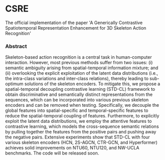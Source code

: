 # CSRE
The official implementation of the paper 'A Generically Contrastive Spatiotemporal Representation Enhancement for 3D Skeleton Action Recognition'

### Abstract
Skeleton-based action recognition is a central task in human-computer interaction. However, most previous methods suffer from two issues: (i) semantic ambiguity arising from spatial-temporal information mixture; and (ii) overlooking the explicit exploitation of the latent data distributions (i.e., the intra-class variations and inter-class relations), thereby leading to sub-optimum solutions of the skeleton encoders. To mitigate this, we propose a spatial-temporal decoupling contrastive learning (STD-CL) framework to obtain discriminative and semantically distinct representations from the sequences, which can be incorporated into various previous skeleton encoders and can be removed when testing. Specifically, we decouple the global features into spatial-specific and temporal-specific features to reduce the spatial-temporal coupling of features. Furthermore, to explicitly exploit the latent data distributions, we employ the attentive features to contrastive learning, which models the cross-sequence semantic relations by pulling together the features from the positive pairs and pushing away the negative pairs. Extensive experiments show that STD-CL with four various skeleton encoders (HCN, 2S-AGCN, CTR-GCN, and Hyperformer) achieves solid improvements on NTU60, NTU120, and NW-UCLA benchmarks. The code will be released soon.

